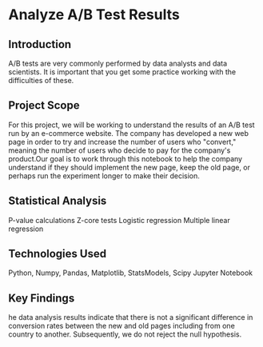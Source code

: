# Analyze A/B Test Results
## Introduction
A/B tests are very commonly performed by data analysts and data scientists. It is important that you get some practice working with the difficulties of these.
## Project Scope
For this project, we will be working to understand the results of an A/B test run by an e-commerce website. The company has developed a new web page in order to try and increase the number of users who "convert," meaning the number of users who decide to pay for the company's product.Our goal is to work through this notebook to help the company understand if they should implement the new page, keep the old page, or perhaps run the experiment longer to make their decision.
## Statistical Analysis
P-value calculations
Z-core tests
Logistic regression
Multiple linear regression 
## Technologies Used
Python, Numpy, Pandas, Matplotlib, StatsModels, Scipy
Jupyter Notebook
## Key Findings
he data analysis results indicate that there is not a significant difference in conversion rates between the new and old pages including from one country to another. Subsequently, we do not reject the null hypothesis.
